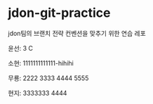 # jdon-git-practice
jdon팀의 브랜치 전략 컨벤션을 맞추기 위한 연습 레포

윤선: 3 C

소현: 1111111111111-hihihi

무룡: 2222 3333 4444 5555

현지: 3333333 4444
